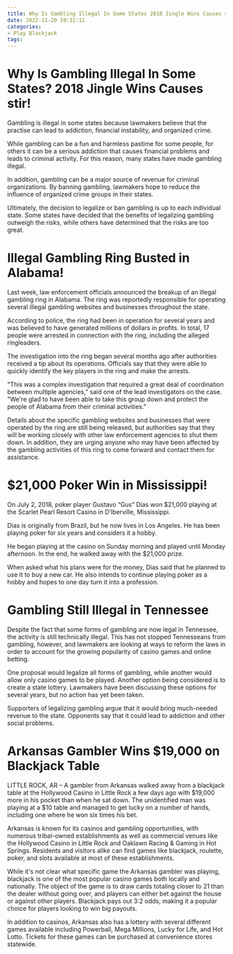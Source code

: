 ```yaml
---
title: Why Is Gambling Illegal In Some States 2018 Jingle Wins Causes stir!
date: 2022-11-20 19:31:11
categories:
- Play Blackjack
tags:
---
```



#  Why Is Gambling Illegal In Some States? 2018 Jingle Wins Causes stir!

Gambling is illegal in some states because lawmakers believe that the practise can lead to addiction, financial instability, and organized crime.

While gambling can be a fun and harmless pastime for some people, for others it can be a serious addiction that causes financial problems and leads to criminal activity. For this reason, many states have made gambling illegal.

In addition, gambling can be a major source of revenue for criminal organizations. By banning gambling, lawmakers hope to reduce the influence of organized crime groups in their states.

Ultimately, the decision to legalize or ban gambling is up to each individual state. Some states have decided that the benefits of legalizing gambling outweigh the risks, while others have determined that the risks are too great.

#  Illegal Gambling Ring Busted in Alabama!

Last week, law enforcement officials announced the breakup of an illegal gambling ring in Alabama. The ring was reportedly responsible for operating several illegal gambling websites and businesses throughout the state.

According to police, the ring had been in operation for several years and was believed to have generated millions of dollars in profits. In total, 17 people were arrested in connection with the ring, including the alleged ringleaders.

The investigation into the ring began several months ago after authorities received a tip about its operations. Officials say that they were able to quickly identify the key players in the ring and make the arrests.

"This was a complex investigation that required a great deal of coordination between multiple agencies," said one of the lead investigators on the case. "We're glad to have been able to take this group down and protect the people of Alabama from their criminal activities."

Details about the specific gambling websites and businesses that were operated by the ring are still being released, but authorities say that they will be working closely with other law enforcement agencies to shut them down. In addition, they are urging anyone who may have been affected by the gambling activities of this ring to come forward and contact them for assistance.

#  $21,000 Poker Win in Mississippi!

On July 2, 2018, poker player Gustavo “Gus” Dias won $21,000 playing at the Scarlet Pearl Resort Casino in D’Iberville, Mississippi.

Dias is originally from Brazil, but he now lives in Los Angeles. He has been playing poker for six years and considers it a hobby.

He began playing at the casino on Sunday morning and played until Monday afternoon. In the end, he walked away with the $21,000 prize.

When asked what his plans were for the money, Dias said that he planned to use it to buy a new car. He also intends to continue playing poker as a hobby and hopes to one day turn it into a profession.

#  Gambling Still Illegal in Tennessee

Despite the fact that some forms of gambling are now legal in Tennessee, the activity is still technically illegal. This has not stopped Tennesseans from gambling, however, and lawmakers are looking at ways to reform the laws in order to account for the growing popularity of casino games and online betting.

One proposal would legalize all forms of gambling, while another would allow only casino games to be played. Another option being considered is to create a state lottery. Lawmakers have been discussing these options for several years, but no action has yet been taken.

Supporters of legalizing gambling argue that it would bring much-needed revenue to the state. Opponents say that it could lead to addiction and other social problems.

#  Arkansas Gambler Wins $19,000 on Blackjack Table

LITTLE ROCK, AR – A gambler from Arkansas walked away from a blackjack table at the Hollywood Casino in Little Rock a few days ago with $19,000 more in his pocket than when he sat down. The unidentified man was playing at a $10 table and managed to get lucky on a number of hands, including one where he won six times his bet.

Arkansas is known for its casinos and gambling opportunities, with numerous tribal-owned establishments as well as commercial venues like the Hollywood Casino in Little Rock and Oaklawn Racing & Gaming in Hot Springs. Residents and visitors alike can find games like blackjack, roulette, poker, and slots available at most of these establishments.

While it's not clear what specific game the Arkansas gambler was playing, blackjack is one of the most popular casino games both locally and nationally. The object of the game is to draw cards totaling closer to 21 than the dealer without going over, and players can either bet against the house or against other players. Blackjack pays out 3:2 odds, making it a popular choice for players looking to win big payouts.

In addition to casinos, Arkansas also has a lottery with several different games available including Powerball, Mega Millions, Lucky for Life, and Hot Lotto. Tickets for these games can be purchased at convenience stores statewide.